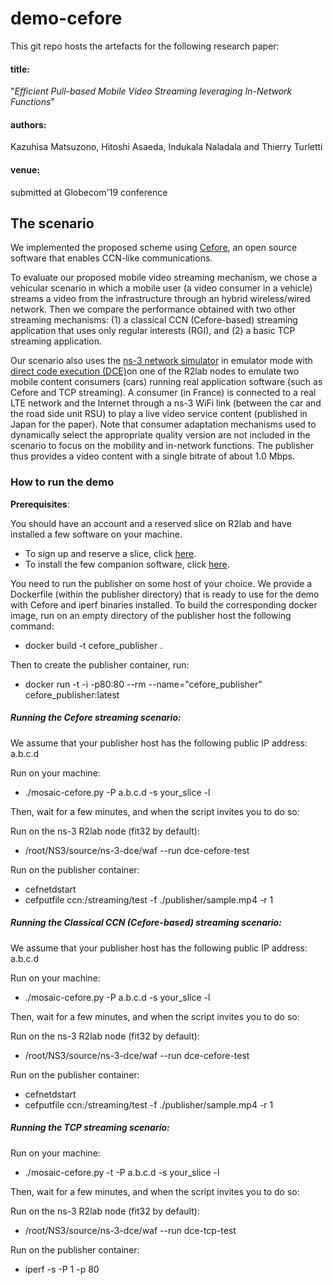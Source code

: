 # demo-cefore

This git repo hosts the artefacts for the following research paper:

#### title:

"*Efficient Pull-based Mobile Video Streaming leveraging In-Network Functions*"

#### authors:

Kazuhisa Matsuzono, Hitoshi Asaeda, Indukala Naladala and Thierry Turletti

#### venue:

submitted at Globecom'19 conference 



## The scenario
We implemented the proposed scheme using [Cefore](https://cefore.net/), an open source software  that enables CCN-like communications.

To evaluate our proposed mobile video streaming mechanism, we chose a vehicular scenario in which a mobile user (a video consumer in a vehicle) streams a video from the infrastructure through an hybrid wireless/wired network. Then we compare the performance obtained with two other streaming mechanisms: (1) a classical CCN (Cefore-based) streaming application that uses only regular interests (RGI), and (2) a basic TCP streaming application.

Our scenario also uses the [ns-3 network simulator](https://www.nsnam.org/) in emulator mode with [direct code execution (DCE)](https://www.nsnam.org/docs/dce/manual/html/index.html)on one of the R2lab nodes to emulate two mobile content consumers (cars) running real application software (such as Cefore and TCP streaming). A consumer (in France) is connected to a real LTE network and the Internet through a ns-3 WiFi link (between the car and the road side unit RSU) to play a live video service content (published in Japan for the paper).
Note that consumer adaptation mechanisms used to dynamically select the appropriate quality version are not included in the scenario to focus on the mobility and in-network functions. The publisher thus provides a video content with a single bitrate of about 1.0 Mbps.

### How to run the demo

**Prerequisites**: 

You should have an account and a reserved slice on R2lab and have installed a few software on your machine. 

* To sign up and reserve a slice, click [here](https://r2lab.inria.fr/tuto-010-registration.md).   
* To install the few companion software, click [here](https://r2lab.inria.fr/tuto-030-nepi-ng-install.md). 

You need to run the publisher on some host of your choice. We provide a Dockerfile (within the publisher directory) that is ready to use for the demo with Cefore and iperf binaries installed. To build the corresponding docker image, run on an empty directory of the publisher host the following command:

* docker build -t cefore_publisher .

Then to create the publisher container, run:

* docker run  -t -i -p80:80  --rm --name="cefore\_publisher" cefore\_publisher:latest

##### Running the Cefore streaming scenario: 

We assume that your publisher host has the following public IP address: a.b.c.d

Run on your machine:

*  ./mosaic-cefore.py -P a.b.c.d -s your_slice -l

Then, wait for a few minutes, and when the script invites you to do so:

Run on the ns-3 R2lab node (fit32 by default):
* /root/NS3/source/ns-3-dce/waf  --run dce-cefore-test

Run on the publisher container:

* cefnetdstart
* cefputfile ccn:/streaming/test -f ./publisher/sample.mp4 -r 1



##### Running the Classical CCN (Cefore-based) streaming scenario: 

We assume that your publisher host has the following public IP address: a.b.c.d

Run on your machine:

*  ./mosaic-cefore.py -P a.b.c.d -s your_slice -l

Then, wait for a few minutes, and when the script invites you to do so:

Run on the ns-3 R2lab node (fit32 by default):

* /root/NS3/source/ns-3-dce/waf  --run dce-cefore-test

Run on the publisher container:

* cefnetdstart
* cefputfile ccn:/streaming/test -f ./publisher/sample.mp4 -r 1



##### Running the TCP streaming scenario:

Run on your machine:

 * ./mosaic-cefore.py -t -P a.b.c.d -s your_slice -l
 
Then, wait for a few minutes, and when the script invites you to do so:

Run on the ns-3 R2lab node (fit32 by default):

* /root/NS3/source/ns-3-dce/waf  --run dce-tcp-test

Run on the publisher container:

* iperf -s -P 1 -p 80
